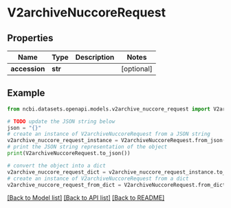 # V2archiveNuccoreRequest


## Properties

Name | Type | Description | Notes
------------ | ------------- | ------------- | -------------
**accession** | **str** |  | [optional] 

## Example

```python
from ncbi.datasets.openapi.models.v2archive_nuccore_request import V2archiveNuccoreRequest

# TODO update the JSON string below
json = "{}"
# create an instance of V2archiveNuccoreRequest from a JSON string
v2archive_nuccore_request_instance = V2archiveNuccoreRequest.from_json(json)
# print the JSON string representation of the object
print(V2archiveNuccoreRequest.to_json())

# convert the object into a dict
v2archive_nuccore_request_dict = v2archive_nuccore_request_instance.to_dict()
# create an instance of V2archiveNuccoreRequest from a dict
v2archive_nuccore_request_from_dict = V2archiveNuccoreRequest.from_dict(v2archive_nuccore_request_dict)
```
[[Back to Model list]](../README.md#documentation-for-models) [[Back to API list]](../README.md#documentation-for-api-endpoints) [[Back to README]](../README.md)


